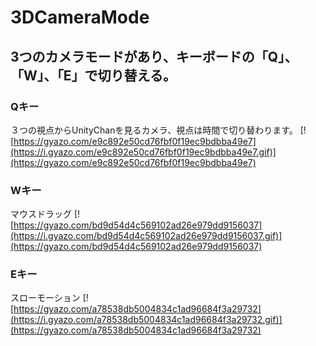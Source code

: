 # 3DCameraMode

## 3つのカメラモードがあり、キーボードの「Q」、「W」、「E」で切り替える。

### Qキー
３つの視点からUnityChanを見るカメラ、視点は時間で切り替わります。
[![https://gyazo.com/e9c892e50cd76fbf0f19ec9bdbba49e7](https://i.gyazo.com/e9c892e50cd76fbf0f19ec9bdbba49e7.gif)](https://gyazo.com/e9c892e50cd76fbf0f19ec9bdbba49e7)


### Wキー
マウスドラッグ
[![https://gyazo.com/bd9d54d4c569102ad26e979dd9156037](https://i.gyazo.com/bd9d54d4c569102ad26e979dd9156037.gif)](https://gyazo.com/bd9d54d4c569102ad26e979dd9156037)


### Eキー
スローモーション
[![https://gyazo.com/a78538db5004834c1ad96684f3a29732](https://i.gyazo.com/a78538db5004834c1ad96684f3a29732.gif)](https://gyazo.com/a78538db5004834c1ad96684f3a29732)
